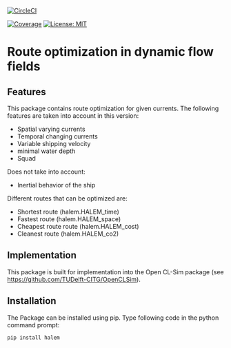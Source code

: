 [![CircleCI](https://circleci.com/gh/TUDelft-CITG/Route_optimization_in_dynamic_currents.svg?style=svg&circle-token=64796bff34a56507bad599a6cec980b7b8be0bb9)](https://circleci.com/gh/TUDelft-CITG/Route_optimization_in_dynamic_currents)

[![Coverage](https://oedm.vanoord.com/proxy/circleci_no_redirect/github/TUDelft-CITG/Route_optimization_in_dynamic_currents/master/latest/ddf5d3b409fbb3e3aa368be6b0b0907c53c40a87/tmp/artifacts/coverage.svg)](https://oedm.vanoord.com/proxy/circleci_no_redirect/github/TUDelft-CITG/Route_optimization_in_dynamic_currents/master/latest/ddf5d3b409fbb3e3aa368be6b0b0907c53c40a87/tmp/artifacts/index.html)
[ ![License: MIT](https://img.shields.io/badge/License-MIT-brightgreen.svg)](https://github.com/TUDelft-CITG/Route_optimization_in_dynamic_currents/blob/master/LICENSE.txt)

Route optimization in dynamic flow fields
====================================

## Features
This package contains route optimization for given currents. The following features are taken into account in this version:
* Spatial varying currents
* Temporal changing currents
* Variable shipping velocity
* minimal water depth
* Squad

Does not take into account:
* Inertial behavior of the ship

Different routes that can be optimized are:
* Shortest route (halem.HALEM_time)
* Fastest route (halem.HALEM_space)
* Cheapest route route (halem.HALEM_cost)
* Cleanest route (halem.HALEM_co2)

## Implementation
This package is built for implementation into the Open CL-Sim package (see https://github.com/TUDelft-CITG/OpenCLSim). 


## Installation
The Package can be installed using pip. Type following code in the python command prompt:

``` bash
pip install halem
```
